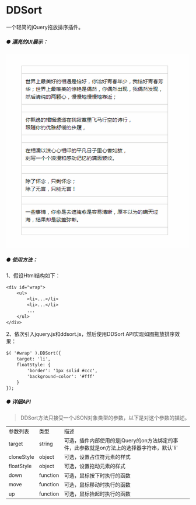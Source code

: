 # DDSort

一个轻简的jQuery拖放排序插件。

##### ● 漂亮的UI展示：

![DDSort](img/ddsort.gif)


##### ● 使用方法：

1、假设Html结构如下：


	<div id="wrap">
		<ul>
			<li>...</li>
			<li>...</li>
			...
		</ul>
	</div>


2、依次引入jquery.js和ddsort.js，然后使用DDSort API实现如图拖放排序效果：

	$( '#wrap' ).DDSort({
		target: 'li',
		floatStyle: {
			'border': '1px solid #ccc',
			'background-color': '#fff'
		}
	});

##### ● 详细API
> DDSort方法只接受一个JSON对象类型的参数，以下是对这个参数的描述。


<table width="65%" cellspacing="0" style="border-collapse: collapse;">
<tbody>
	<tr style="background-color: ##F3F3F3;">
		<td>参数列表</td>
		<td>类型</td>
		<td>描述</td>
	</tr>
	<tr>
		<td>target</td>
		<td>string</td>
		<td>可选，插件内部使用的是jQuery的on方法绑定的事件，此参数就是on方法上的选择器字符串，默认'li'</td>
	</tr>
	<tr>
		<td>cloneStyle</td>
		<td>object</td>
		<td>可选，设置占位符元素的样式</td>
	</tr>
	<tr>
		<td>floatStyle</td>
		<td>object</td>
		<td>可选，设置拖动元素的样式</td>
	</tr>
	<tr>
		<td>down</td>
		<td>function</td>
		<td>可选，鼠标按下时执行的函数</td>
	</tr>
	<tr>
		<td>move</td>
		<td>function</td>
		<td>可选，鼠标移动时执行的函数</td>
	</tr>
	<tr>
		<td>up</td>
		<td>function</td>
		<td>可选，鼠标抬起时执行的函数</td>
	</tr>
</tobdy>
</table>

